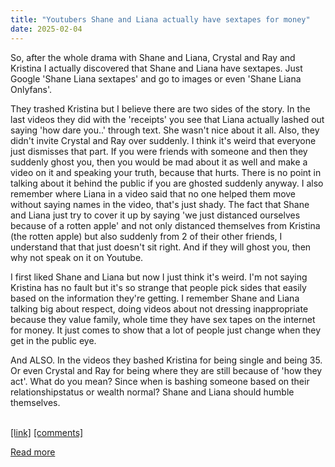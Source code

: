 ```yaml
---
title: "Youtubers Shane and Liana actually have sextapes for money"
date: 2025-02-04
---
```

<!-- SC_OFF --><div class="md"><p>So, after the whole drama with Shane and Liana, Crystal and Ray and Kristina I actually discovered that Shane and Liana have sextapes. Just Google 'Shane Liana sextapes' and go to images or even 'Shane Liana Onlyfans'.</p> <p>They trashed Kristina but I believe there are two sides of the story. In the last videos they did with the 'receipts' you see that Liana actually lashed out saying 'how dare you..' through text. She wasn't nice about it all. Also, they didn't invite Crystal and Ray over suddenly. I think it's weird that everyone just dismisses that part. If you were friends with someone and then they suddenly ghost you, then you would be mad about it as well and make a video on it and speaking your truth, because that hurts. There is no point in talking about it behind the public if you are ghosted suddenly anyway. I also remember where Liana in a video said that no one helped them move without saying names in the video, that's just shady. The fact that Shane and Liana just try to cover it up by saying 'we just distanced ourselves because of a rotten apple' and not only distanced themselves from Kristina (the rotten apple) but also suddenly from 2 of their other friends, I understand that that just doesn't sit right. And if they will ghost you, then why not speak on it on Youtube.</p> <p>I first liked Shane and Liana but now I just think it's weird. I'm not saying Kristina has no fault but it's so strange that people pick sides that easily based on the information they're getting. I remember Shane and Liana talking big about respect, doing videos about not dressing inappropriate because they value family, whole time they have sex tapes on the internet for money. It just comes to show that a lot of people just change when they get in the public eye.</p> <p>And ALSO. In the videos they bashed Kristina for being single and being 35. Or even Crystal and Ray for being where they are still because of 'how they act'. What do you mean? Since when is bashing someone based on their relationshipstatus or wealth normal? Shane and Liana should humble themselves.</p> </div><!-- SC_ON --> <br /> <span><a href="https://www.reddit.com/r/internetdrama/comments/1ic4hm1/youtubers_shane_and_liana_actually_have_sextapes/">[link]</a></span> &#32; <span><a href="https://www.reddit.com/r/internetdrama/comments/1ic4hm1/youtubers_shane_and_liana_actually_have_sextapes/">[comments]</a></span>
[Read more](https://www.reddit.com/r/internetdrama/comments/1ic4hm1/youtubers_shane_and_liana_actually_have_sextapes/)
